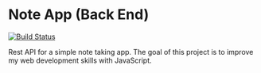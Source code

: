 # Note App (Back End)
[![Build Status](https://travis-ci.com/PauloRSF/note-app-backend.svg?branch=master)](https://travis-ci.com/PauloRSF/note-app-backend)

Rest API for a simple note taking app. The goal of this project is to improve my web development skills with JavaScript.
